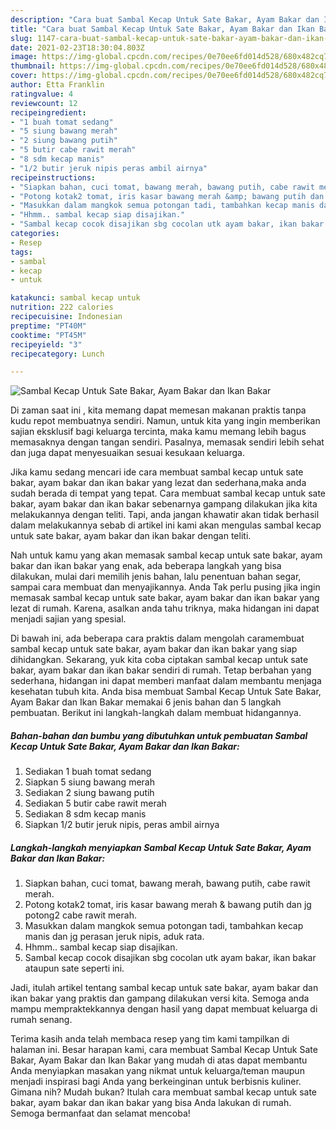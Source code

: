 ```yaml
---
description: "Cara buat Sambal Kecap Untuk Sate Bakar, Ayam Bakar dan Ikan Bakar Sederhana dan Mudah Dibuat"
title: "Cara buat Sambal Kecap Untuk Sate Bakar, Ayam Bakar dan Ikan Bakar Sederhana dan Mudah Dibuat"
slug: 1147-cara-buat-sambal-kecap-untuk-sate-bakar-ayam-bakar-dan-ikan-bakar-sederhana-dan-mudah-dibuat
date: 2021-02-23T18:30:04.803Z
image: https://img-global.cpcdn.com/recipes/0e70ee6fd014d528/680x482cq70/sambal-kecap-untuk-sate-bakar-ayam-bakar-dan-ikan-bakar-foto-resep-utama.jpg
thumbnail: https://img-global.cpcdn.com/recipes/0e70ee6fd014d528/680x482cq70/sambal-kecap-untuk-sate-bakar-ayam-bakar-dan-ikan-bakar-foto-resep-utama.jpg
cover: https://img-global.cpcdn.com/recipes/0e70ee6fd014d528/680x482cq70/sambal-kecap-untuk-sate-bakar-ayam-bakar-dan-ikan-bakar-foto-resep-utama.jpg
author: Etta Franklin
ratingvalue: 4
reviewcount: 12
recipeingredient:
- "1 buah tomat sedang"
- "5 siung bawang merah"
- "2 siung bawang putih"
- "5 butir cabe rawit merah"
- "8 sdm kecap manis"
- "1/2 butir jeruk nipis peras ambil airnya"
recipeinstructions:
- "Siapkan bahan, cuci tomat, bawang merah, bawang putih, cabe rawit merah."
- "Potong kotak2 tomat, iris kasar bawang merah &amp; bawang putih dan jg potong2 cabe rawit merah."
- "Masukkan dalam mangkok semua potongan tadi, tambahkan kecap manis dan jg perasan jeruk nipis, aduk rata."
- "Hhmm.. sambal kecap siap disajikan."
- "Sambal kecap cocok disajikan sbg cocolan utk ayam bakar, ikan bakar ataupun sate seperti ini."
categories:
- Resep
tags:
- sambal
- kecap
- untuk

katakunci: sambal kecap untuk 
nutrition: 222 calories
recipecuisine: Indonesian
preptime: "PT40M"
cooktime: "PT45M"
recipeyield: "3"
recipecategory: Lunch

---
```



![Sambal Kecap Untuk Sate Bakar, Ayam Bakar dan Ikan Bakar](https://img-global.cpcdn.com/recipes/0e70ee6fd014d528/680x482cq70/sambal-kecap-untuk-sate-bakar-ayam-bakar-dan-ikan-bakar-foto-resep-utama.jpg)

Di zaman  saat ini , kita memang dapat memesan makanan praktis tanpa kudu repot membuatnya sendiri. Namun, untuk kita yang ingin memberikan sajian eksklusif bagi keluarga tercinta, maka kamu memang lebih bagus memasaknya dengan tangan sendiri. Pasalnya, memasak sendiri lebih sehat dan juga dapat menyesuaikan sesuai kesukaan keluarga.

Jika kamu sedang mencari ide cara membuat sambal kecap untuk sate bakar, ayam bakar dan ikan bakar yang lezat dan sederhana,maka anda sudah berada di tempat yang tepat. Cara membuat sambal kecap untuk sate bakar, ayam bakar dan ikan bakar  sebenarnya gampang dilakukan jika kita melakukannya dengan teliti. Tapi, anda jangan khawatir akan tidak berhasil dalam melakukannya 
sebab di artikel ini kami akan mengulas sambal kecap untuk sate bakar, ayam bakar dan ikan bakar dengan teliti.  



Nah untuk kamu yang akan memasak sambal kecap untuk sate bakar, ayam bakar dan ikan bakar yang enak, ada beberapa langkah yang bisa dilakukan, mulai dari memilih jenis bahan, lalu penentuan bahan segar, sampai cara membuat dan menyajikannya. Anda Tak perlu pusing jika ingin memasak sambal kecap untuk sate bakar, ayam bakar dan ikan bakar yang lezat di rumah. Karena, asalkan anda  tahu triknya, maka hidangan ini dapat menjadi sajian yang spesial.

Di bawah ini, ada beberapa cara praktis  dalam mengolah caramembuat sambal kecap untuk sate bakar, ayam bakar dan ikan bakar yang siap dihidangkan. Sekarang, yuk kita coba ciptakan sambal kecap untuk sate bakar, ayam bakar dan ikan bakar sendiri di rumah. Tetap berbahan yang sederhana, hidangan ini dapat memberi manfaat dalam membantu menjaga kesehatan tubuh kita. Anda bisa membuat Sambal Kecap Untuk Sate Bakar, Ayam Bakar dan Ikan Bakar memakai 6 jenis bahan dan 5 langkah pembuatan. Berikut ini langkah-langkah dalam membuat hidangannya.

<!--inarticleads1-->

##### Bahan-bahan dan bumbu yang dibutuhkan untuk pembuatan Sambal Kecap Untuk Sate Bakar, Ayam Bakar dan Ikan Bakar:

1. Sediakan 1 buah tomat sedang
1. Siapkan 5 siung bawang merah
1. Sediakan 2 siung bawang putih
1. Sediakan 5 butir cabe rawit merah
1. Sediakan 8 sdm kecap manis
1. Siapkan 1/2 butir jeruk nipis, peras ambil airnya




<!--inarticleads2-->

##### Langkah-langkah menyiapkan Sambal Kecap Untuk Sate Bakar, Ayam Bakar dan Ikan Bakar:

1. Siapkan bahan, cuci tomat, bawang merah, bawang putih, cabe rawit merah.
1. Potong kotak2 tomat, iris kasar bawang merah &amp; bawang putih dan jg potong2 cabe rawit merah.
1. Masukkan dalam mangkok semua potongan tadi, tambahkan kecap manis dan jg perasan jeruk nipis, aduk rata.
1. Hhmm.. sambal kecap siap disajikan.
1. Sambal kecap cocok disajikan sbg cocolan utk ayam bakar, ikan bakar ataupun sate seperti ini.




Jadi, itulah artikel tentang  sambal kecap untuk sate bakar, ayam bakar dan ikan bakar  yang praktis dan gampang dilakukan versi kita. Semoga anda mampu mempraktekkannya dengan hasil yang dapat membuat keluarga di rumah senang. 

Terima kasih anda telah membaca resep yang tim kami tampilkan di halaman ini. Besar harapan kami, cara membuat  Sambal Kecap Untuk Sate Bakar, Ayam Bakar dan Ikan Bakar yang mudah di atas dapat membantu Anda menyiapkan masakan yang nikmat untuk keluarga/teman maupun menjadi inspirasi bagi Anda yang berkeinginan untuk berbisnis kuliner. Gimana nih? Mudah bukan? Itulah cara membuat sambal kecap untuk sate bakar, ayam bakar dan ikan bakar yang bisa Anda lakukan di rumah. Semoga bermanfaat dan selamat mencoba!

